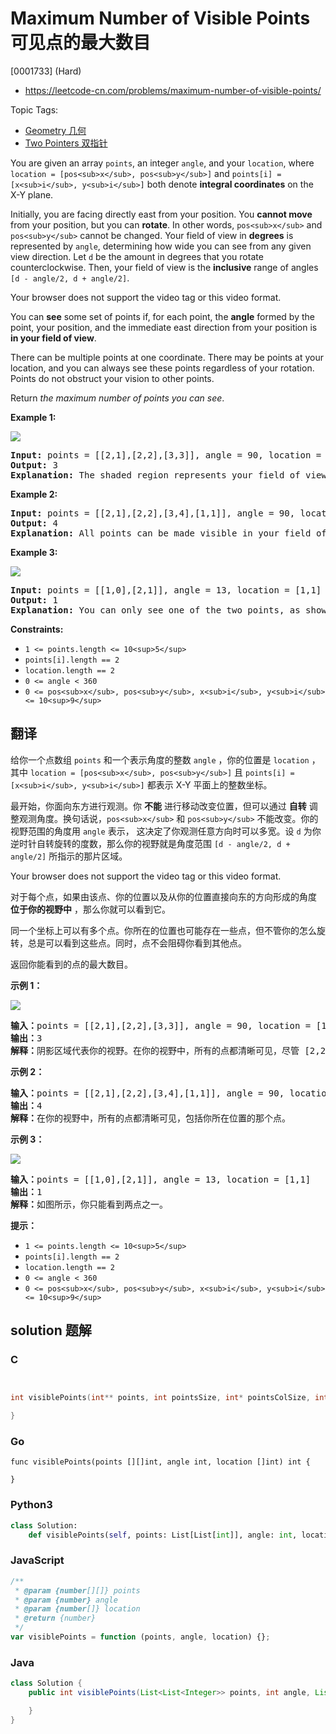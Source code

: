 # Maximum Number of Visible Points 可见点的最大数目

[0001733] (Hard)

- https://leetcode-cn.com/problems/maximum-number-of-visible-points/

Topic Tags:

- [Geometry 几何](https://leetcode-cn.com/tag/geometry/)
- [Two Pointers 双指针](https://leetcode-cn.com/tag/two-pointers/)

You are given an array `points`, an integer `angle`, and your `location`, where `location = [pos<sub>x</sub>, pos<sub>y</sub>]` and `points[i] = [x<sub>i</sub>, y<sub>i</sub>]` both denote **integral coordinates** on the X-Y plane.

Initially, you are facing directly east from your position. You **cannot move** from your position, but you can **rotate**. In other words, `pos<sub>x</sub>` and `pos<sub>y</sub>` cannot be changed. Your field of view in **degrees** is represented by `angle`, determining how wide you can see from any given view direction. Let `d` be the amount in degrees that you rotate counterclockwise. Then, your field of view is the **inclusive** range of angles `[d - angle/2, d + angle/2]`.

Your browser does not support the video tag or this video format.

You can **see** some set of points if, for each point, the **angle** formed by the point, your position, and the immediate east direction from your position is **in your field of view**.

There can be multiple points at one coordinate. There may be points at your location, and you can always see these points regardless of your rotation. Points do not obstruct your vision to other points.

Return _the maximum number of points you can see_.

**Example 1:**

![](https://assets.leetcode.com/uploads/2020/09/30/89a07e9b-00ab-4967-976a-c723b2aa8656.png)

<pre><strong>Input:</strong> points = [[2,1],[2,2],[3,3]], angle = 90, location = [1,1]
<strong>Output:</strong> 3
<strong>Explanation:</strong> The shaded region represents your field of view. All points can be made visible in your field of view, including [3,3] even though [2,2] is in front and in the same line of sight.
</pre>

**Example 2:**

<pre><strong>Input:</strong> points = [[2,1],[2,2],[3,4],[1,1]], angle = 90, location = [1,1]
<strong>Output:</strong> 4
<strong>Explanation:</strong> All points can be made visible in your field of view, including the one at your location.
</pre>

**Example 3:**

![](https://assets.leetcode.com/uploads/2020/09/30/5010bfd3-86e6-465f-ac64-e9df941d2e49.png)

<pre><strong>Input:</strong> points = [[1,0],[2,1]], angle = 13, location = [1,1]
<strong>Output:</strong> 1
<strong>Explanation:</strong> You can only see one of the two points, as shown above.
</pre>

**Constraints:**

- `1 <= points.length <= 10<sup>5</sup>`
- `points[i].length == 2`
- `location.length == 2`
- `0 <= angle < 360`
- `0 <= pos<sub>x</sub>, pos<sub>y</sub>, x<sub>i</sub>, y<sub>i</sub> <= 10<sup>9</sup>`

## 翻译

给你一个点数组 `points` 和一个表示角度的整数 `angle` ，你的位置是 `location` ，其中 `location = [pos<sub>x</sub>, pos<sub>y</sub>]` 且 `points[i] = [x<sub>i</sub>, y<sub>i</sub>]` 都表示 X-Y 平面上的整数坐标。

最开始，你面向东方进行观测。你 **不能** 进行移动改变位置，但可以通过 **自转** 调整观测角度。换句话说，`pos<sub>x</sub>` 和 `pos<sub>y</sub>` 不能改变。你的视野范围的角度用 `angle` 表示， 这决定了你观测任意方向时可以多宽。设 `d` 为你逆时针自转旋转的度数，那么你的视野就是角度范围 `[d - angle/2, d + angle/2]` 所指示的那片区域。

Your browser does not support the video tag or this video format.

对于每个点，如果由该点、你的位置以及从你的位置直接向东的方向形成的角度 **位于你的视野中** ，那么你就可以看到它。

同一个坐标上可以有多个点。你所在的位置也可能存在一些点，但不管你的怎么旋转，总是可以看到这些点。同时，点不会阻碍你看到其他点。

返回你能看到的点的最大数目。

**示例 1：**

![](https://assets.leetcode-cn.com/aliyun-lc-upload/uploads/2020/10/04/89a07e9b-00ab-4967-976a-c723b2aa8656.png)

<pre><strong>输入：</strong>points = [[2,1],[2,2],[3,3]], angle = 90, location = [1,1]
<strong>输出：</strong>3
<strong>解释：</strong>阴影区域代表你的视野。在你的视野中，所有的点都清晰可见，尽管 [2,2] 和 [3,3]在同一条直线上，你仍然可以看到 [3,3] 。</pre>

**示例 2：**

<pre><strong>输入：</strong>points = [[2,1],[2,2],[3,4],[1,1]], angle = 90, location = [1,1]
<strong>输出：</strong>4
<strong>解释：</strong>在你的视野中，所有的点都清晰可见，包括你所在位置的那个点。</pre>

**示例 3：**

![](https://assets.leetcode-cn.com/aliyun-lc-upload/uploads/2020/10/04/5010bfd3-86e6-465f-ac64-e9df941d2e49.png)

<pre><strong>输入：</strong>points = [[1,0],[2,1]], angle = 13, location = [1,1]
<strong>输出：</strong>1
<strong>解释：</strong>如图所示，你只能看到两点之一。</pre>

**提示：**

- `1 <= points.length <= 10<sup>5</sup>`
- `points[i].length == 2`
- `location.length == 2`
- `0 <= angle < 360`
- `0 <= pos<sub>x</sub>, pos<sub>y</sub>, x<sub>i</sub>, y<sub>i</sub> <= 10<sup>9</sup>`

## solution 题解

### C

```c


int visiblePoints(int** points, int pointsSize, int* pointsColSize, int angle, int* location, int locationSize){

}
```

### Go

```golang
func visiblePoints(points [][]int, angle int, location []int) int {

}
```

### Python3

```python
class Solution:
    def visiblePoints(self, points: List[List[int]], angle: int, location: List[int]) -> int:
```

### JavaScript

```javascript
/**
 * @param {number[][]} points
 * @param {number} angle
 * @param {number[]} location
 * @return {number}
 */
var visiblePoints = function (points, angle, location) {};
```

### Java

```java
class Solution {
    public int visiblePoints(List<List<Integer>> points, int angle, List<Integer> location) {

    }
}
```
